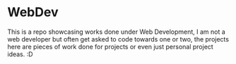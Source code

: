 # WebDev
This is a repo showcasing works done under Web Development, I am not a web developer but often get asked to code towards one or two, the projects here are pieces of work done for projects or even just personal project ideas. :D
